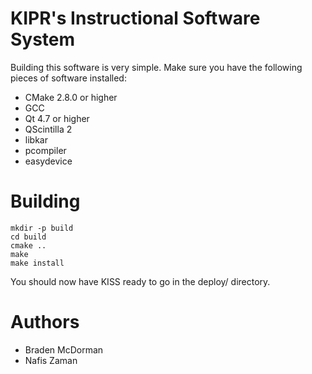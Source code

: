 KIPR's Instructional Software System
====================================

Building this software is very simple. Make sure you have the following pieces of software installed:

* CMake 2.8.0 or higher
* GCC
* Qt 4.7 or higher
* QScintilla 2
* libkar
* pcompiler
* easydevice

Building
========

	mkdir -p build
	cd build
	cmake ..
	make
	make install

You should now have KISS ready to go in the deploy/ directory.

Authors
=======

* Braden McDorman
* Nafis Zaman
